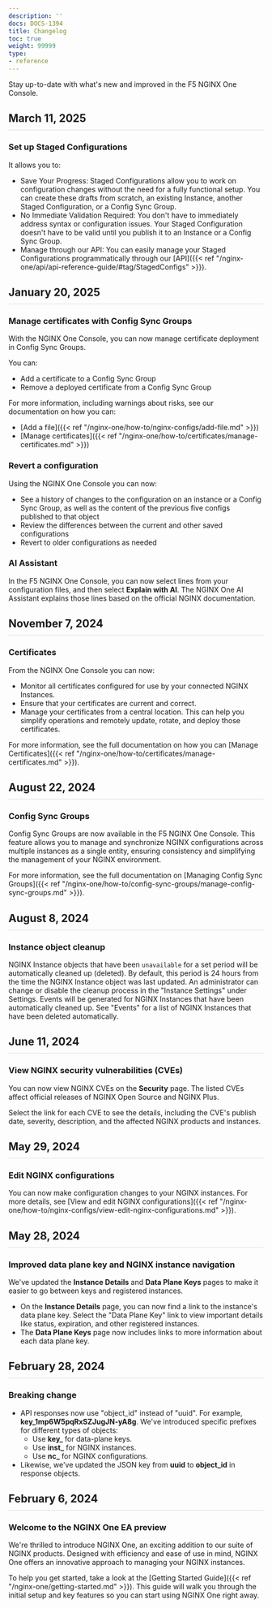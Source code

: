 ```yaml
---
description: ''
docs: DOCS-1394
title: Changelog
toc: true
weight: 99999
type:
- reference
---
```


<style>
h2 {
  position: relative;
  margin-bottom: 10px;
  padding-bottom: 10px;
  border-bottom: 1px solid #ddd; /* A very light line */
}

/* Adds space above all h2 elements except the first one */
.content h2:not(:first-of-type) {
  margin-top: 50px; /* Adjust this value to create the desired space */
}

.content h3 {
  margin-top: 25px; /* Space before the h3 */
  margin-bottom: 10px; /* Space after the h3 */
}

</style>

Stay up-to-date with what's new and improved in the F5 NGINX One Console.

## March 11, 2025

### Set up Staged Configurations

It allows you to:

- Save Your Progress: Staged Configurations allow you to work on configuration changes without the need for a fully functional setup. You can create these drafts from scratch, an existing Instance, another Staged Configuration, or a Config Sync Group.
- No Immediate Validation Required: You don't have to immediately address syntax or configuration issues. Your Staged Configuration doesn't have to be valid until you publish it to an Instance or a Config Sync Group.
- Manage through our API: You can easily manage your Staged Configurations programmatically through our [API]({{< ref "/nginx-one/api/api-reference-guide/#tag/StagedConfigs" >}}).

## January 20, 2025

### Manage certificates with Config Sync Groups

With the NGINX One Console, you can now manage certificate deployment in Config Sync Groups.

You can:

- Add a certificate to a Config Sync Group
- Remove a deployed certificate from a Config Sync Group

For more information, including warnings about risks, see our documentation on how you can:
- [Add a file]({{< ref "/nginx-one/how-to/nginx-configs/add-file.md" >}})
- [Manage certificates]({{< ref "/nginx-one/how-to/certificates/manage-certificates.md" >}})

### Revert a configuration

Using the NGINX One Console you can now:

- See a history of changes to the configuration on an instance or a Config Sync Group, as well as the content of the previous five configs published to that object
- Review the differences between the current and other saved configurations
- Revert to older configurations as needed

### AI Assistant

In the F5 NGINX One Console, you can now select lines from your configuration files, and then select **Explain with AI**. The NGINX One AI Assistant explains those lines based on the official NGINX documentation.

## November 7, 2024

### Certificates

From the NGINX One Console you can now:

- Monitor all certificates configured for use by your connected NGINX Instances.
- Ensure that your certificates are current and correct.
- Manage your certificates from a central location. This can help you simplify operations and remotely update, rotate, and deploy those certificates.

For more information, see the full documentation on how you can [Manage Certificates]({{< ref "/nginx-one/how-to/certificates/manage-certificates.md" >}}).

## August 22, 2024

### Config Sync Groups

Config Sync Groups are now available in the F5 NGINX One Console. This feature allows you to manage and synchronize NGINX configurations across multiple instances as a single entity, ensuring consistency and simplifying the management of your NGINX environment.

For more information, see the full documentation on [Managing Config Sync Groups]({{< ref "/nginx-one/how-to/config-sync-groups/manage-config-sync-groups.md" >}}).

## August 8, 2024

### Instance object cleanup

NGINX Instance objects that have been `unavailable` for a set period will be automatically cleaned up (deleted). By default, this period is 24 hours from the time the NGINX Instance object was last updated. An administrator can change or disable the cleanup process in the "Instance Settings" under Settings. Events will be generated for NGINX Instances that have been automatically cleaned up. See "Events" for a list of NGINX Instances that have been deleted automatically.

## June 11, 2024

### View NGINX security vulnerabilities (CVEs)

You can now view NGINX CVEs on the **Security** page. The listed CVEs affect official releases of NGINX Open Source and NGINX Plus.

Select the link for each CVE to see the details, including the CVE's publish date, severity, description, and the affected NGINX products and instances.

## May 29, 2024

### Edit NGINX configurations

You can now make configuration changes to your NGINX instances. For more details, see [View and edit NGINX configurations]({{< ref "/nginx-one/how-to/nginx-configs/view-edit-nginx-configurations.md" >}}).

## May 28, 2024

### Improved data plane key and NGINX instance navigation

We've updated the **Instance Details** and **Data Plane Keys** pages to make it easier to go between keys and registered instances.

- On the **Instance Details** page, you can now find a link to the instance's data plane key. Select the "Data Plane Key" link to view important details like status, expiration, and other registered instances.
- The **Data Plane Keys** page now includes links to more information about each data plane key.

## February 28, 2024

### Breaking change

- API responses now use "object_id" instead of "uuid". For example, **key_1mp6W5pqRxSZJugJN-yA8g**. We've introduced specific prefixes for different types of objects:
  - Use **key\_** for data-plane keys.
  - Use **inst\_** for NGINX instances.
  - Use **nc\_** for NGINX configurations.
- Likewise, we've updated the JSON key from **uuid** to **object_id** in response objects.

## February 6, 2024

### Welcome to the NGINX One EA preview

We're thrilled to introduce NGINX One, an exciting addition to our suite of NGINX products. Designed with efficiency and ease of use in mind, NGINX One offers an innovative approach to managing your NGINX instances.

To help you get started, take a look at the [Getting Started Guide]({{< ref "/nginx-one/getting-started.md" >}}). This guide will walk you through the initial setup and key features so you can start using NGINX One right away.

